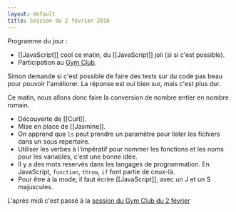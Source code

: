 ```yaml
---
layout: default
title: Session du 2 février 2016
---
```



Programme du jour :

- [[JavaScript]] cool ce matin, du [[JavaScript]] joli (si si c'est possible).
- Participation au [Gym Club](http://gymclub.ut7.fr/).

Simon demande si c'est possible de faire des tests sur du code pas beau pour
pouvoir l'améliorer. La réponse est oui bien sur, mais c'est plus dur.

Ce matin, nous allons donc faire la conversion de nombre entier en nombre
romain.

- Découverte de [[Curl]].
- Mise en place de [[Jasmine]].
- On apprend que `ls` peut prendre un paramètre pour lister les fichiers dans un sous repertoire.
- Utiliser les verbes à l'impératif pour nommer les fonctions et les noms pour les variables, c'est une bonne idée.
- Il y a des mots reservés dans les langages de programmation. En JavaScript, `function`, `throw`, `if` font partie de
ceux-là.
- Pour être à la mode, il faut écrire [[JavaScript]], avec un J et un S majuscules.


L'après midi c'est passé à la [session du Gym Club du 2
février](https://github.com/ut7/gymclub/wiki/2-fevrier-2016)
